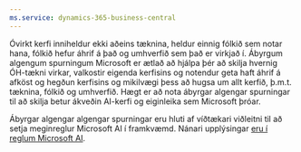```yaml
---
ms.service: dynamics-365-business-central
---
```

Óvirkt kerfi inniheldur ekki aðeins tæknina, heldur einnig fólkið sem notar hana, fólkið hefur áhrif á það og umhverfið sem það er virkjað í. Ábyrgum algengum spurningum Microsoft er ætlað að hjálpa þér að skilja hvernig ÓH-tækni virkar, valkostir eigenda kerfisins og notendur geta haft áhrif á afköst og hegðun kerfisins og mikilvægi þess að hugsa um allt kerfið, þ.m.t. tæknina, fólkið og umhverfið. Hægt er að nota ábyrgar algengar spurningar til að skilja betur ákveðin AI-kerfi og eiginleika sem Microsoft þróar.

Ábyrgar algengar algengar spurningar eru hluti af víðtækari viðleitni til að setja meginreglur Microsoft AI í framkvæmd. Nánari upplýsingar [eru í reglum Microsoft AI](https://www.microsoft.com/ai/responsible-ai).
